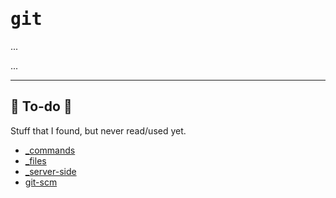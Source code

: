 # <samp>git</samp>

<div class="row row-cols-md-2"><div>

...
</div><div>

...
</div></div>

<hr class="sep-both">

## 👻 To-do 👻

Stuff that I found, but never read/used yet.

<div class="row row-cols-md-2"><div>

* [_commands](_commands.md)
* [_files](_files.md)
* [_server-side](server-side.md)
* [git-scm](https://git-scm.com/)
</div><div>


</div></div>